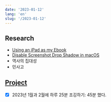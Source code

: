 ```yaml
---
date: '2023-01-12'
lang: 'en'
slug: '/2023-01-12'
---
```


## Research

- [Using an iPad as my Ebook](./../.././docs/pages/Using%20an%20iPad%20as%20my%20Ebook.md)
- [Disable Screenshot Drop Shadow in macOS](./../.././docs/pages/Disable%20Screenshot%20Drop%20Shadow%20in%20macOS.md)
- 역사의 집대성
- 민사고

## [Project](./../.././docs/pages/Project.md)

- [x] 2023년 1월과 2월에 하루 25분 조깅하기: 45분 했다.

<head>
  <html lang="en-US"/>
</head>

